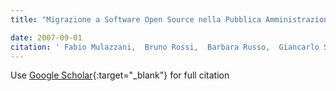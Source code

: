 ```yaml
---
title: "Migrazione a Software Open Source nella Pubblica Amministrazione: Un Caso di Studio Empirico"

date: 2007-09-01
citation: ' Fabio Mulazzani,  Bruno Rossi,  Barbara Russo,  Giancarlo Succi, &quot;Migrazione a Software Open Source nella Pubblica Amministrazione: Un Caso di Studio Empirico.&quot;, 2007.'
---
```

Use [Google Scholar](https://scholar.google.com/scholar?q=Migrazione+a+Software+Open+Source+nella+Pubblica+Amministrazione:+Un+Caso+di+Studio+Empirico){:target="_blank"} for full citation